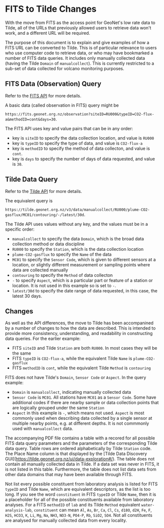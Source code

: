 # FITS to Tilde Changes

With the move from FITS as the access point for GeoNet's low rate data to Tilde, all of the URLs that previously
allowed users to retrieve data won't work, and a different URL will be required.

The purpose of this document is to explain and give examples of how a FITS URL can be converted to Tilde. This is
of particular relevance to users who use computer code to retrieve data, or who may have bookmarked a number of
FITS data queries. It includes only manually collected data (having the Tilde `Domain` of `manualcollect`). This 
is currently restricted to a sub-set of data collected for volcano monitoring purposes.

## FITS Data (Observation) Query

Refer to the [FITS API](https://fits.geonet.org.nz/api-docs/endpoint/observation) for more details.

A basic data (called observation in FITS) query might be

`https://fits.geonet.org.nz/observation?siteID=RU000&typeID=CO2-flux-a&methodID=cont&days=30`.

The FITS API uses key and value pairs that can be in any order:
- key is `siteID` to specify the data collection location, and value is `RU000`
- key is `typeID` to specify the type of data, and value is `CO2-flux-a`
- key is `methodID` to specify the method of data collecton, and value is `cont`.
- key is `days` to specify the number of days of data requested, and value is `30`.

## Tilde Data Query

Refer to the [Tilde API](https://tilde.geonet.org.nz/v3/api-docs/endpoint/data) for more details.

The equivalent query is

`https://tilde.geonet.org.nz/v3/data/manualcollect/RU000/plume-CO2-gasflux/MC01/contouring/-/latest/30d`.

The Tilde API uses values without any key, and the values must be in a specific order:
- `manualcollect` to specify the data `Domain`, which is the broad data collection method or data discipline
- `RU000` to specify the `Station`, which is the data collection location
- `plume-CO2-gasflux` to specify the `Name` of the data
- `MC01` to specify the `Sensor Code`, which is given to different sensors at a location, or slightly different measurement or sampling points where data are collected manually
- `contouring` to specify the `Method` of data collecton
- `-` to specify `Aspect`, which is a particular part or feature of a station or location. It is not used in this example so is set to `-`.
- `latest/30d` to specify the date range of data requested, in this case, the latest 30 days.

## Changes

As well as the API differences, the move to Tilde has been accompanined by a number of changes to how the data are described. This is intended to provide more consistency, understanding, and readability in constructing data queries.
For the earlier example:
- FITS `siteID` and Tilde `Station` are both `RU000`. In most cases they will be the same
- FITS `typeID` is `CO2-flux-a`, while the equivalent Tilde `Name` is `plume-CO2-gasflux`
- FITS `methodID` is `cont`, while the equivalent Tilde `Method` is `contouring`

FITS does not have Tilde's `Domain`, `Sensor Code` or `Aspect`. In the query example:
- `Domain` is `manualcollect`, indicating manually collected data
- `Sensor Code` is `MC01`. All stations have `MC01` as a `Sensor Code`. Some have additional codes if there are 
nearby sample or data collection points that are logically grouped under the same `Station`
- `Aspect` in this example is `-`, which means not used. `Aspect` is most commonly used when describing data collected
by a single sensor at multiple nearby points, e.g. at different depths. It is not commmonly used with `manualcollect`
data.

The accompanying PDF file contains a table with a recored for all possible FITS data query parameters and the
parameters of the corresponding Tilde data query. Table rows are ordered alphabetically by Tilde `Station` code.
The Place Name column is that displayed by the [Tilde Data Discovery GUI[(https://tilde.geonet.org.nz/ui/data-exploration#/).
The table does not contain all manually collected data in Tilde. If a data set was never in FITS, it is not listed in this
table. Furthermore, the table does not list data sets from other data domains that may have been available
through FITS.

Not list every possible constituent from laboratory analysis is listed for FITS `typeID` and Tilde `Name`,
which are equivalent descriptors, as the list is too long. If you see the word `constituent` in FITS `typeID` or Tilde `Name`,
then it is a placeholder for all of the possible constituents available from laboratory analyses.
For a FITS `methodID` of `lab` and its Tilde `Method` equivalent `water-analysis-lab`, `constituent` can mean
`Al`, `As`, `Br`, `Ca`, `Cl`, `Cs`, `d18O`, `d2H`, `Fe`, `F`, `H2S`, `HCO3`, `K`, `Li`, `Mg`, `Na`, `NH3`,
`NO3-N`, `PO4-P`, `Rb`, `SiO2`, `SO4`. Not all constituents are analysed for manually collected data from every locality.
